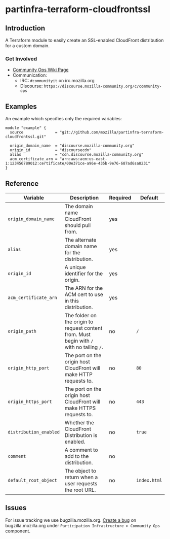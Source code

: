# partinfra-terraform-cloudfrontssl
## Introduction
A Terraform module to easily create an SSL-enabled CloudFront distribution for a custom domain.
### Get Involved
* [Community Ops Wiki Page](https://wiki.mozilla.org/Community_Ops)
* Communication:
  *  IRC: ``#communityit`` on irc.mozilla.org
  *  Discourse: ``https://discourse.mozilla-community.org/c/community-ops``

## Examples
An example which specifies only the required variables:
```
module "example" {
  source              = "git://github.com/mozilla/partinfra-terraform-cloudfrontssl.git"

  origin_domain_name  = "discourse.mozilla-community.org"
  origin_id           = "discoursecdn"
  alias               = "cdn.discourse.mozilla-community.org"
  acm_certificate_arn = "arn:aws:acm:us-east-1:123456789012:certificate/00e371ce-a96e-435b-9e76-687ad6sa8231"
}

```
## Reference

| Variable              | Description                                                                                | Required     | Default  |
| -------------          |-------------                                                                               |----------    | ----- |
| `origin_domain_name`     | The domain name CloudFront should pull from.                                                | yes          |  |
| `alias`     | The alternate domain name for the distribution.                                                | yes          |  |
| `origin_id`              | A unique identifier for the origin.                                                        | yes          |  |
| `acm_certificate_arn`              | The ARN for the ACM cert to use in this distribution.                                                        | yes          |  |
| `origin_path`            | The folder on the origin to request content from. Must begin with `/` with no tailing `/`.  | no           |    `/` |
| `origin_http_port`            | The port on the origin host CloudFront will make HTTP requests to.  | no           |    `80` |
| `origin_https_port`            | The port on the origin host CloudFront will make HTTPS requests to.  | no           |    `443` |
| `distribution_enabled`           | Whether the CloudFront Distribution is enabled.  | no           |    `true` |
| `comment`           | A comment to add to the distribution.  | no           |    |
| `default_root_object`           | The object to return when a user requests the root URL.  | no           |  `index.html`  |

## Issues

For issue tracking we use bugzilla.mozilla.org. [Create a bug][1] on bugzilla.mozilla.org under ``Participation Infrastructure > Community Ops`` component.

[1]: https://bugzilla.mozilla.org/enter_bug.cgi?product=Participation%20Infrastructure&component=Community%20Ops
